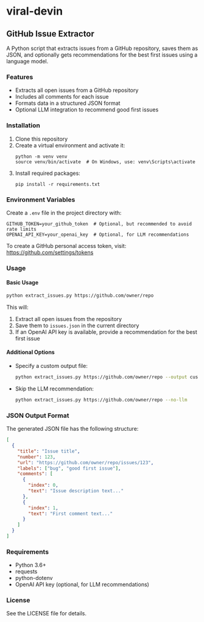 # viral-devin

## GitHub Issue Extractor

A Python script that extracts issues from a GitHub repository, saves them as JSON, and optionally gets recommendations for the best first issues using a language model.

### Features

- Extracts all open issues from a GitHub repository
- Includes all comments for each issue
- Formats data in a structured JSON format
- Optional LLM integration to recommend good first issues

### Installation

1. Clone this repository
2. Create a virtual environment and activate it:
   ```
   python -m venv venv
   source venv/bin/activate  # On Windows, use: venv\Scripts\activate
   ```
3. Install required packages:
   ```
   pip install -r requirements.txt
   ```

### Environment Variables

Create a `.env` file in the project directory with:

```
GITHUB_TOKEN=your_github_token  # Optional, but recommended to avoid rate limits
OPENAI_API_KEY=your_openai_key  # Optional, for LLM recommendations
```

To create a GitHub personal access token, visit: https://github.com/settings/tokens

### Usage

#### Basic Usage

```bash
python extract_issues.py https://github.com/owner/repo
```

This will:
1. Extract all open issues from the repository
2. Save them to `issues.json` in the current directory
3. If an OpenAI API key is available, provide a recommendation for the best first issue

#### Additional Options

- Specify a custom output file:
  ```bash
  python extract_issues.py https://github.com/owner/repo --output custom_filename.json
  ```

- Skip the LLM recommendation:
  ```bash
  python extract_issues.py https://github.com/owner/repo --no-llm
  ```

### JSON Output Format

The generated JSON file has the following structure:

```json
[
  {
    "title": "Issue title",
    "number": 123,
    "url": "https://github.com/owner/repo/issues/123",
    "labels": ["bug", "good first issue"],
    "comments": [
      {
        "index": 0,
        "text": "Issue description text..."
      },
      {
        "index": 1,
        "text": "First comment text..."
      }
    ]
  }
]
```

### Requirements

- Python 3.6+
- requests
- python-dotenv
- OpenAI API key (optional, for LLM recommendations)

### License

See the LICENSE file for details.